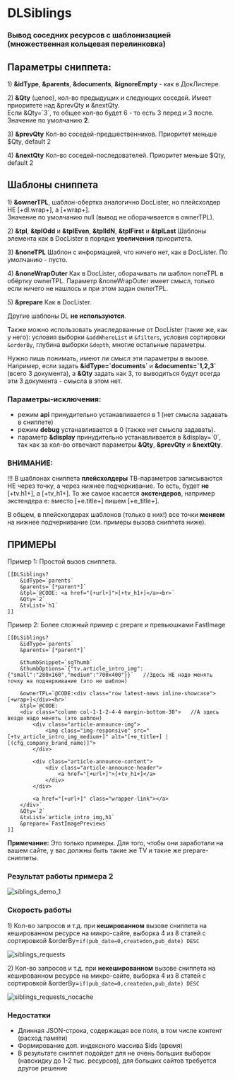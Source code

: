 # DLSiblings

### Вывод соседних ресурсов с шаблонизацией (множественная кольцевая перелинковка)

## Параметры сниппета:
1\) **&idType**, **&parents**, **&documents**, **&ignoreEmpty** - как в ДокЛистере.

2\) **&Qty** (целое), кол-во предыдущих и следующих соседей. Имеет приоритете над &prevQty и &nextQty.  
Если &Qty=\`3\`, то общее кол-во будет 6 - то есть 3 перед и 3 после. Значение по умолчанию **2**.

3\) **&prevQty** Кол-во соседей-предшественников. Приоритет меньше $Qty, default 2

4\) **&nextQty** Кол-во соседей-последователей. Приоритет меньше $Qty, default 2

## Шаблоны сниппета

1\) **&ownerTPL**, шаблон-обертка аналогично DocLister, но плейсхолдер НЕ [+dl.wrap+], а [+wrap+].  
Значение по умолчанию null (вывод не оборачивается в ownerTPL).

2\) **&tpl**, **&tplOdd** и **&tplEven**, **&tplIdN**, **&tplFirst** и **&tplLast** Шаблоны элемента как в DocLister в порядке **увеличения** приоритета.

3\) **&noneTPL** Шаблон с информацией, что ничего нет, как в DocLister. По умолчанию - пусто.

4\) **&noneWrapOuter** Как в DocLister, оборачивать ли шаблон noneTPL в обёртку ownerTPL. Параметр &noneWrapOuter имеет смысл, только если ничего не нашлось и при этом задан ownerTPL.

5\) **&prepare** Как в DocLister.

Другие шаблоны DL **не используются**.  

Также можно использовать унаследованные от DocLister (такие же, как у него): условия выборки `&addWhereList` и  `&filters`, условия сортировки `&orderBy`, глубина выборки `&depth`, многие остальные параметры.

Нужно лишь понимать, имеют ли смысл эти параметры в вызове. Например, если задать **&idType=\`documents\`** и **&documents=\`1,2,3\`** (всего 3 документа), а **&Qty** задать как 3, то выводиться будут всегда эти 3 документа - смысла в этом нет.

### Параметры-исключения:
- режим **api** принудительно устанавливается в 1 (нет смысла задавать в сниппете)
- режим **debug** устанавливается в 0 (также нет смысла задавать).
- параметр **&display** принудительно устанавливается в &display=\`0\`, так как за кол-во отвечают параметры **&Qty**, **&prevQty** и **&nextQty**.

### ВНИМАНИЕ:
!!! В шаблонах сниппета **плейсхолдеры** ТВ-параметров записываются НЕ через точку, а через нижнее подчеркивание. То есть, будет **не** [+tv.h1+], а [+tv_h1+]. То же самое касается **экстендеров**, например экстендера e: вместо [+e.title+] пишем [+e_title+].

В общем, в плейсхолдерах шаблонов (только в них!) все точки **меняем** на нижнее подчеркивание (см. примеры вызова сниппета ниже).

## ПРИМЕРЫ

Пример 1: Простой вызов сниппета.

	[[DLSiblings?
		&idType=`parents`
		&parents=`[*parent*]`
		&tpl=`@CODE: <a href="[+url+]">[+tv_h1+]</a><br>`
		&Qty=`2`
		&tvList=`h1`
	]]


Пример 2: Более сложный пример с prepare и превьюшками FastImage

	[[DLSiblings?
		&idType=`parents`
		&parents=`[*parent*]`
		
		&thumbSnippet=`sgThumb`
		&thumbOptions=`{"tv.article_intro_img":{"small":"280x160","medium":"700x400"}}`   //Здесь НЕ надо менять точку на подчеркивание (это не шаблон)
		
		&ownerTPL=`@CODE:<div class="row latest-news inline-showcase">[+wrap+]</div><hr>`										
		&tpl=`@CODE:
		<div class="column col-1-1-2-4-4 margin-bottom-30">   //А здесь везде надо менять (это шаблон)              
			<div class="article-announce-img">
				<img class="img-responsive" src="[+tv_article_intro_img_medium+]" alt="[+e_title+] | [(cfg_company_brand_name)]">				
			</div>

			<div class="article-announce-content">
				<div class="article-announce-header">
					<a href="[+url+]">[+tv_h1+]</a>
				</div>
			</div>

			<a href="[+url+]" class="wrapper-link"></a>
		</div>`
		&Qty=`2`
		&tvList=`article_intro_img,h1`
		&prepare=`FastImagePreviews`
	]]




**Примечание:** Это только примеры. Для того, чтобы они заработали на вашем сайте, у вас должны быть такие же TV и такие же prepare-сниппеты.

### Результат работы примера 2
![siblings_demo_1](https://cloud.githubusercontent.com/assets/6253807/24569757/ea66affa-1691-11e7-8320-aa726ffd3dbc.png)

### Скорость работы
1\) Кол-во запросов и т.д. при **кешированном** вызове сниппета на кешированном ресурсе на микро-сайте, выборка 4 из 8 статей с сортировкой &orderBy=`if(pub_date=0,createdon,pub_date) DESC`

![siblings_requests](https://cloud.githubusercontent.com/assets/6253807/24569985/4e7dedd6-1693-11e7-955c-95574150e8de.png)

2\) Кол-во запросов и т.д. при **некешированном** вызове сниппета на кешированном ресурсе на микро-сайте, выборка 4 из 8 статей с сортировкой &orderBy=`if(pub_date=0,createdon,pub_date) DESC`

![siblings_requests_nocache](https://cloud.githubusercontent.com/assets/6253807/24570665/e1272e60-1696-11e7-8b7d-832009a2be07.png)

### Недостатки
- Длинная JSON-строка, содержащая все поля, в том числе контент (расход памяти)
- Формирование доп. индексного массива $ids (время)
- В результате сниппет подойдет для не очень больших выборок (навскидку до 1-2 тыс. ресурсов), для больших сайтов требуется другое решение
